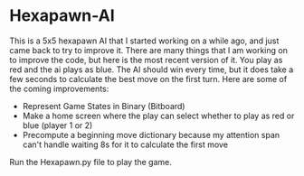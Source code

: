 # Hexapawn-AI

This is a 5x5 hexapawn AI that I started working on a while ago, and just came back to try to improve it. There are many things that I am working on to improve the code, but here is the most recent version of it. You play as red and the ai plays as blue. The AI should win every time, but it does take a few seconds to calculate the best move on the first turn. Here are some of the coming improvements:

- Represent Game States in Binary (Bitboard)
- Make a home screen where the play can select whether to play as red or blue (player 1 or 2)
- Precompute a beginning move dictionary because my attention span can't handle waiting 8s for it to calculate the first move

Run the Hexapawn.py file to play the game.
